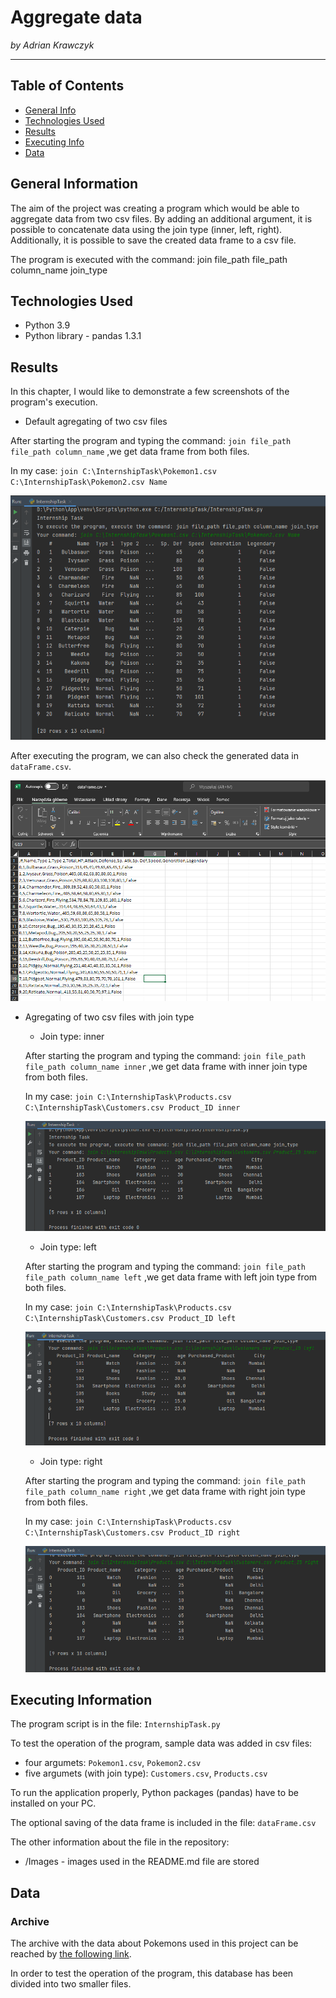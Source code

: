 # Aggregate data
*by Adrian Krawczyk*
***

## Table of Contents
- [General Info](#general_info)
- [Technologies Used](#tec)
- [Results](#results)
- [Executing Info](#exeInfo)
- [Data](#data)
## <a name="general_info" /> General Information
The aim of the project was creating a program which would be able to aggregate data from two csv files. 
By adding an additional argument, it is possible to concatenate data using the join type (inner, left, right).
Additionally, it is possible to save the created data frame to a csv file.

The program is executed with the command: join file_path file_path column_name join_type
## <a name="tec" /> Technologies Used
- Python 3.9
- Python library - pandas 1.3.1
## <a name="results" /> Results
In this chapter, I would like to demonstrate a few screenshots of the program's execution.

- Default agregating of two csv files

After starting the program and typing the command: `join file_path file_path column_name` ,we get data frame from both files.

In my case: `join C:\InternshipTask\Pokemon1.csv C:\InternshipTask\Pokemon2.csv Name`

![Data frame from both files](/Images/join.png)

After executing the program, we can also check the generated data in `dataFrame.csv`.

![Data frame from both files in csv](/Images/csv4.png)

- Agregating of two csv files with join type

  - Join type: inner
  
  After starting the program and typing the command: `join file_path file_path column_name inner` ,we get data frame with inner join type from both files.
  
  In my case: `join C:\InternshipTask\Products.csv C:\InternshipTask\Customers.csv Product_ID inner`
  
  ![Data frame with inner join type](/Images/inner.png)
  
  - Join type: left
  
  After starting the program and typing the command: `join file_path file_path column_name left` ,we get data frame with left join type from both files.
  
  In my case: `join C:\InternshipTask\Products.csv C:\InternshipTask\Customers.csv Product_ID left`
  
  ![Data frame with left join type](/Images/left.png)
  
  - Join type: right
  
  After starting the program and typing the command: `join file_path file_path column_name right` ,we get data frame with right join type from both files.
  
  In my case: `join C:\InternshipTask\Products.csv C:\InternshipTask\Customers.csv Product_ID right`
  
  ![Data frame with right join type](/Images/right.png)
## <a name="exeInfo" /> Executing Information
The program script is in the file: `InternshipTask.py`

To test the operation of the program, sample data was added in csv files:
- four argumets: `Pokemon1.csv`, `Pokemon2.csv`
- five argumets (with join type): `Customers.csv`, `Products.csv`

To run the application properly, Python packages (pandas) have to be installed on your PC.

The optional saving of the data frame is included in the file: `dataFrame.csv`

The other information about the file in the repository:
- /Images - images used in the README.md file are stored
## <a name="data" /> Data
### Archive
The archive with the data about Pokemons used in this project can be reached by [the following link](https://gist.github.com/armgilles/194bcff35001e7eb53a2a8b441e8b2c6).

In order to test the operation of the program, this database has been divided into two smaller files.
